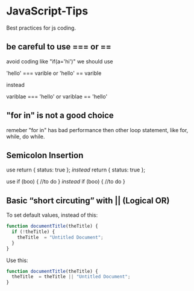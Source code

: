 # JavaScript-Tips
Best practices for js coding.


## be careful to use === or ==
avoid coding like "if(a='hi')"
we should use

'hello' === varible or 'hello' == varible

instead

variblae === 'hello' or variblae == 'hello'


## "for in" is not a good choice
remeber "for in" has bad performance then other loop statement, like for, while, do while.


## Semicolon Insertion
use
return {
  status: true
};
*instead*
return
{
  status: true
};

use
if (boo) {
  //to do
}
*instead*
if (boo)
{
  //to do
}

## Basic “short circuting” with || (Logical OR)
To set default values, instead of this:
```javascript
function documentTitle(theTitle) {
  if (!theTitle) {
    theTitle  = "Untitled Document";
  }
}
```
Use this:
```javascript
function documentTitle(theTitle) {
  theTitle  = theTitle || "Untitled Document";
}
```
